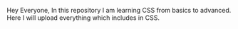 Hey Everyone, In this repository I am learning CSS from basics to advanced. Here I will upload everything which includes in CSS.
